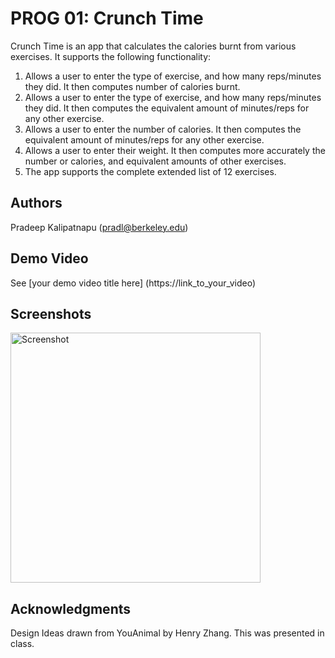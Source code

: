 # PROG 01: Crunch Time

Crunch Time is an app that calculates the calories burnt from various exercises. It supports the following functionality:
1. Allows a user to enter the type of exercise, and how many reps/minutes they did. It then computes number of calories burnt.
2. Allows a user to enter the type of exercise, and how many reps/minutes they did. It then computes the equivalent amount of minutes/reps for any other exercise.
3. Allows a user to enter the number of calories. It then computes the equivalent amount of minutes/reps for any other exercise.
4. Allows a user to enter their weight. It then computes more accurately the number or calories, and equivalent amounts of other exercises.
5. The app supports the complete extended list of 12 exercises.

## Authors

Pradeep Kalipatnapu ([pradl@berkeley.edu](mailto:prad@berkeley.edu))

## Demo Video

See [your demo video title here] (https://link_to_your_video)

## Screenshots

<img src="screenshots/main.png" height="400" alt="Screenshot"/>

## Acknowledgments
Design Ideas drawn from YouAnimal by Henry Zhang. This was presented in class.
